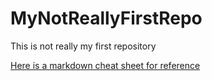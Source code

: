 # MyNotReallyFirstRepo
This is not really my first repository

[Here is a markdown cheat sheet for reference](https://www.markdownguide.org/cheat-sheet/)
